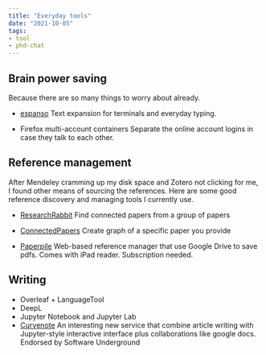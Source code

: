 ```yaml
---
title: "Everyday tools"
date: "2021-10-05"
tags:
- tool
- phd-chat
---
```


## Brain power saving
Because there are so many things to worry about already.

- [espanso](https://espanso.org/)
  Text expansion for terminals and everyday typing.
  
- Firefox multi-account containers
   Separate the online account logins in case they talk to each other.

## Reference management
After Mendeley cramming up my disk space and Zotero not clicking for me, I found other means of sourcing the references. Here are some good reference discovery and managing tools I currently use.

- [ResearchRabbit](https://researchrabbitapp.com/)
  Find connected papers from a group of papers

- [ConnectedPapers](https://www.connectedpapers.com/)
  Create graph of a specific paper you provide

- [Paperpile](https://paperpile.com)
  Web-based reference manager that use Google Drive to save pdfs. Comes with iPad reader. Subscription needed.

## Writing
- Overleaf + LanguageTool
- DeepL
- Jupyter Notebook and Jupyter Lab
- [Curvenote](https://curvenote.com)
   An interesting new service that combine article writing with Jupyter-style interactive interface plus collaborations like google docs. Endorsed by Software Underground